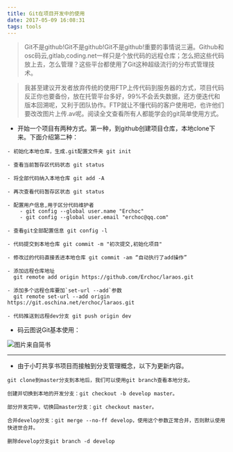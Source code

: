 ```yaml
---
title: Git在项目开发中的使用
date: 2017-05-09 16:08:31
tags: tools
---
```


> Git不是github!Git不是github!Git不是github!重要的事情说三遍。Github和osc码云,gitlab,coding.net一样只是个放代码的远程仓库；怎么把这些代码放上去，怎么管理？这些平台都使用了Git这种超级流行的分布式管理技术。

> 我甚至建议开发者放弃传统的使用FTP上传代码到服务器的方式，项目代码反正你也要备份，放在托管平台多好，99%不会丢失数据，还方便迭代和版本回溯呢，又利于团队协作。FTP就让不懂代码的客户使用吧，也许他们要改改图片上传.av呢。阅读全文查看所有人都能学会的git简单使用方式。

<!-- more -->

- 开始一个项目有两种方式。第一种，到github创建项目仓库，本地clone下来。下面介绍第二种：

```
- 初始化本地仓库，生成.git配置文件夹 git init

- 查看当前暂存区代码状态 git status

- 将全部代码纳入本地仓库 git add -A

- 再次查看代码暂存区状态 git status

- 配置用户信息,用于区分代码维护者
    - git config --global user.name "Erchoc"
    - git config --global user.email "erchoc@qq.com"

- 查看git全部配置信息 git config -l

- 代码提交到本地仓库 git commit -m "初次提交,初始化项目"

- 修改过的代码直接丢进本地仓库 git commit -am “自动执行了add操作”

- 添加远程仓库地址
  git remote add origin https://github.com/Erchoc/laraos.git

- 添加多个远程仓库要加`set-url --add`参数
  git remote set-url --add origin https://git.oschina.net/erchoc/laraos.git

- 代码推送到远程dev分支 git push origin dev
```

- 码云图说Git基本使用：

![图片来自简书](http://upload-images.jianshu.io/upload_images/3995745-31b3b1de595b412f.png?imageMogr2/auto-orient/strip%7CimageView2/2/w/1240)

---

- 由于小叮共享书项目而接触到分支管理概念，以下为更新内容。

```
git clone到master分支到本地后，我们可以使用git branch查看本地分支。

创建并切换到本地的开发分支：git checkout -b develop master。

部分开发完毕，切换回master分支：git checkout master。

合并develop分支：git merge --no-ff develop，使用这个参数正常合并，否则默认使用快进世合并。

删除develop分支git branch -d develop
```
